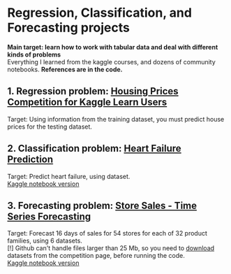 # Regression, Classification, and Forecasting projects 
**Main target: learn how to work with tabular data and deal with different kinds of problems**  
Everything I learned from the kaggle courses, and dozens of community notebooks. **References are in the code.**


## 1. Regression problem: [Housing Prices Competition for Kaggle Learn Users](https://www.kaggle.com/c/home-data-for-ml-course/overview)
Target: Using information from the training dataset, you must predict house prices for the testing dataset. 


## 2. Classification problem: [Heart Failure Prediction](https://www.kaggle.com/fedesoriano/heart-failure-prediction)
Target: Predict heart failure, using dataset.  
[Kaggle notebook version](https://www.kaggle.com/ilyakondrusevich/stacking-and-blending-9-models-optuna)


## 3. Forecasting problem: [Store Sales - Time Series Forecasting](https://www.kaggle.com/c/store-sales-time-series-forecasting/overview)
Target: Forecast 16 days of sales for 54 stores for each of 32 product families, using 6 datasets.    
[!] Github can't handle files larger than 25 Mb, so you need to [download](https://www.kaggle.com/c/store-sales-time-series-forecasting/data) datasets from the competition page, before running the code.  
[Kaggle notebook version](https://www.kaggle.com/ilyakondrusevich/54-stores-54-models)
